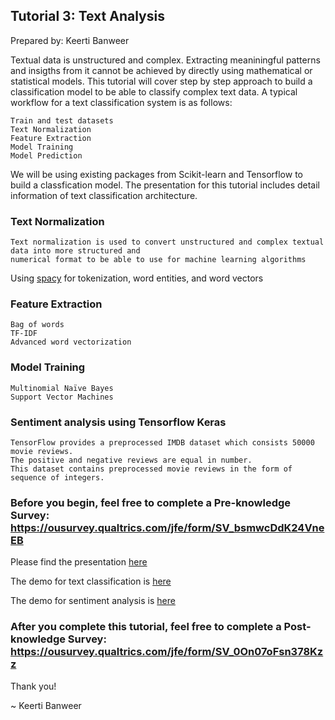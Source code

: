 ## Tutorial 3: Text Analysis
Prepared by: Keerti Banweer

Textual data is unstructured and complex. Extracting meaniningful patterns and insigths from it cannot be achieved by directly using mathematical or statistical models. 
This tutorial will cover step by step approach to build a classification model to be able to classify complex text data. A typical workflow for a text
classification system is as follows:
    
    Train and test datasets
    Text Normalization 
    Feature Extraction
    Model Training
    Model Prediction

We will be using existing packages from Scikit-learn and Tensorflow to build a classfication model. 
The presentation for this tutorial includes detail information of text classification architecture. 

### Text Normalization
    Text normalization is used to convert unstructured and complex textual data into more structured and 
    numerical format to be able to use for machine learning algorithms 
   Using [spacy](https://spacy.io/usage/spacy-101) for tokenization, word entities, and word vectors
### Feature Extraction
    Bag of words
    TF-IDF
    Advanced word vectorization 
### Model Training
    Multinomial Naïve Bayes
    Support Vector Machines
### Sentiment analysis using Tensorflow Keras
    TensorFlow provides a preprocessed IMDB dataset which consists 50000 movie reviews. 
    The positive and negative reviews are equal in number. 
    This dataset contains preprocessed movie reviews in the form of sequence of integers.

### Before you begin, feel free to complete a Pre-knowledge Survey: https://ousurvey.qualtrics.com/jfe/form/SV_bsmwcDdK24VneEB

Please find the presentation [here](tutorial1_textAnalysis)

The demo for text classification is [here](TextClassification_workflow.ipynb)

The demo for sentiment analysis is [here](IMDB_SentimentAnalysis_LSTMs.ipynb)

### After you complete this tutorial, feel free to complete a Post-knowledge Survey: https://ousurvey.qualtrics.com/jfe/form/SV_0On07oFsn378Kzz

Thank you!

~ Keerti Banweer
